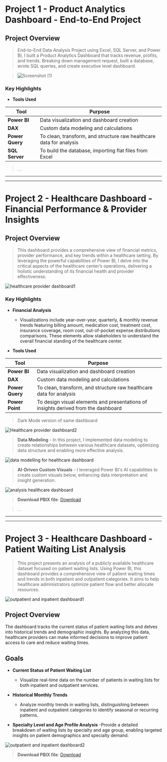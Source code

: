 # Project 1 - Product Analytics Dashboard - End-to-End Project

## Project Overview

> End-to-End Data Analysis Project using Excel, SQL Server, and Power BI, I built a Product Analytics Dashboard that tracks revenue, profits, and trends. Breaking down management request, built a database, wrote SQL queries, and create executive level dashboard.


> ![Screenshot (1)](https://github.com/user-attachments/assets/8a3820e2-ccac-4a22-833c-17697efe39e5)


### Key Highlights


- **Tools Used**
    
| Tool        | Purpose                               |
|-------------|---------------------------------------|
| **Power BI** | Data visualization and dashboard creation |
| **DAX**      | Custom data modeling and calculations |
| **Power Query** | To clean, transform, and structure raw healthcare data for analysis |
| **SQL Server** | To build the database, importing flat files from Excel |

> .
> .

------------
____________


# Project 2 - Healthcare Dashboard - Financial Performance & Provider Insights

## Project Overview

> This dashboard provides a comprehensive view of financial metrics, provider performance, and key trends within a healthcare setting. By leveraging the powerful capabilities of Power BI, I delve into the critical aspects of the healthcare center’s operations, delivering a holistic understanding of its financial health and provider effectiveness.

![healthcare provider dashboard1](https://github.com/user-attachments/assets/f6df07bd-96da-4766-b563-0eb2ece6797d)

### Key Highlights

- **Financial Analysis**
  - Visualizations include year-over-year, quarterly, & monthly revenue trends featuring billing amount, medication cost, treatment cost, insurance coverage, room cost, out-of-pocket expense distributions comparisons. These elements allow stakeholders to understand the overall financial standing of the healthcare center.


- **Tools Used**
    
| Tool        | Purpose                               |
|-------------|---------------------------------------|
| **Power BI** | Data visualization and dashboard creation |
| **DAX**      | Custom data modeling and calculations |
| **Power Query** | To clean, transform, and structure raw healthcare data for analysis |
| **Power Point** | To design visual elements and presentations of insights derived from the dashboard |



  

> Dark Mode version of same dashboard

![Healthcare provider dashboard2](https://github.com/user-attachments/assets/58924402-f6bc-4ded-a24c-276b246e7634)




> **Data Modeling** - In this project, I implemented data modeling to create relationships between various healthcare datasets, optimizing data structure and enabling more effective analysis. 

![data modelling for healthcare dashboard](https://github.com/user-attachments/assets/af45432e-07fc-46bb-a49b-3bbd2ddbf627)




> **AI-Driven Custom Visuals** - I leveraged Power BI's AI capabilities to create custom visuals below, enhancing data interpretation and insight generation.

![analysis healthcare dashboard](https://github.com/user-attachments/assets/f3215804-3263-4b4e-925c-b003bf3a3b6d)



> **Download PBIX file**: [Download](https://github.com/Rex-jay/PowerBi-Dashboards/blob/main/healthcare%20report%20dashboard.pbix)



> .
> .

------------
____________



# Project 3 - Healthcare Dashboard - Patient Waiting List Analysis
> This project presents an analysis of a publicly available healthcare dataset focused on patient waiting lists. Using Power BI, this dashboard provides a comprehensive view of patient waiting times and trends in both inpatient and outpatient categories. It aims to help healthcare administrators optimize patient flow and better allocate resources.

![outpatient and inpatient dashboard1](https://github.com/user-attachments/assets/7646834b-3771-4fe2-89bd-415c6f925617)


## Project Overview

The dashboard tracks the current status of patient waiting lists and delves into historical trends and demographic insights. By analyzing this data, healthcare providers can make informed decisions to improve patient access to care and reduce waiting times.


## Goals
- **Current Status of Patient Waiting List**
  - Visualize real-time data on the number of patients in waiting lists for both inpatient and outpatient services.

- **Historical Monthly Trends**
  - Analyze monthly trends in waiting lists, distinguishing between inpatient and outpatient categories to identify seasonal or recurring patterns.

- **Specialty Level and Age Profile Analysis**
  -Provide a detailed breakdown of waiting lists by specialty and age group, enabling targeted insights on patient demographics and specialty demand.


![outpatient and inpatient dashboard2](https://github.com/user-attachments/assets/de956a15-ecf0-4a67-9a73-d8264312a70a)



> **Download PBIX file**: [Download](https://github.com/Rex-jay/PowerBi-Dashboards/blob/main/Power%20BI%20Dashboards.pbix)
